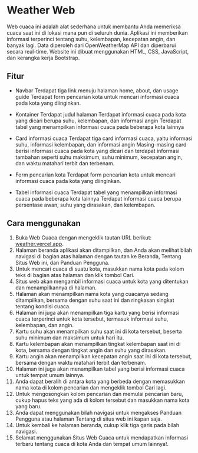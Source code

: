 # Weather Web

Web cuaca ini adalah alat sederhana untuk membantu Anda memeriksa cuaca saat ini di lokasi mana pun di seluruh dunia. Aplikasi ini memberikan informasi terperinci tentang suhu, kelembapan, kecepatan angin, dan banyak lagi.
Data diperoleh dari OpenWeatherMap API dan diperbarui secara real-time. Website ini dibuat menggunakan HTML, CSS, JavaScript, dan kerangka kerja Bootstrap.

## Fitur

- Navbar
Terdapat tiga link menuju halaman home, about, dan usage guide
Terdapat form pencarian kota untuk mencari informasi cuaca pada kota yang diinginkan.

- Kontainer
Terdapat judul halaman
Terdapat informasi cuaca pada kota yang dicari berupa suhu, kelembapan, dan informasi angin
Terdapat tabel yang menampilkan informasi cuaca pada beberapa kota lainnya

- Card informasi cuaca
Terdapat tiga card informasi cuaca, yaitu informasi suhu, informasi kelembapan, dan informasi angin
Masing-masing card berisi informasi cuaca pada kota yang dicari dan terdapat informasi tambahan seperti suhu maksimum, suhu minimum, kecepatan angin, dan waktu matahari terbit dan terbenam.

- Form pencarian kota
Terdapat form pencarian kota untuk mencari informasi cuaca pada kota yang diinginkan.

- Tabel informasi cuaca
Terdapat tabel yang menampilkan informasi cuaca pada beberapa kota lainnya
Terdapat informasi cuaca berupa persentase awan, suhu yang dirasakan, dan kelembapan.

## Cara menggunakan

1. Buka Web Cuaca dengan mengeklik tautan URL berikut: <a href="https://weather.vercel.app">weather.vercel.app</a>.
2. Halaman beranda aplikasi akan ditampilkan, dan Anda akan melihat bilah navigasi di bagian atas halaman dengan tautan ke Beranda, Tentang Situs Web ini, dan Panduan Pengguna.
3. Untuk mencari cuaca di suatu kota, masukkan nama kota pada kolom teks di bagian atas halaman dan klik tombol Cari.
4. Situs web akan mengambil informasi cuaca untuk kota yang ditentukan dan menampilkannya di halaman.
5. Halaman akan menampilkan nama kota yang cuacanya sedang ditampilkan, bersama dengan suhu saat ini dan ringkasan singkat tentang kondisi cuaca.
6. Halaman ini juga akan menampilkan tiga kartu yang berisi informasi cuaca terperinci untuk kota tersebut, termasuk informasi suhu, kelembapan, dan angin.
7. Kartu suhu akan menampilkan suhu saat ini di kota tersebut, beserta suhu minimum dan maksimum untuk hari itu.
8. Kartu kelembapan akan menampilkan tingkat kelembapan saat ini di kota, bersama dengan tingkat angin dan suhu yang dirasakan.
9. Kartu angin akan menampilkan kecepatan angin saat ini di kota tersebut, bersama dengan waktu matahari terbit dan terbenam.
10. Halaman ini juga akan menampilkan tabel yang berisi informasi cuaca untuk tempat umum lainnya.
11. Anda dapat beralih di antara kota yang berbeda dengan memasukkan nama kota di kolom pencarian dan mengeklik tombol Cari lagi.
12. Untuk mengosongkan kolom pencarian dan memulai pencarian baru, cukup hapus teks yang ada di kolom tersebut dan masukkan nama kota yang baru.
13. Anda dapat menggunakan bilah navigasi untuk mengakses Panduan Pengguna atau halaman Tentang di situs web ini kapan saja.
14. Untuk kembali ke halaman beranda, cukup klik tiga garis pada bilah navigasi.
15. Selamat menggunakan Situs Web Cuaca untuk mendapatkan informasi terbaru tentang cuaca di kota Anda dan tempat umum lainnya!.
